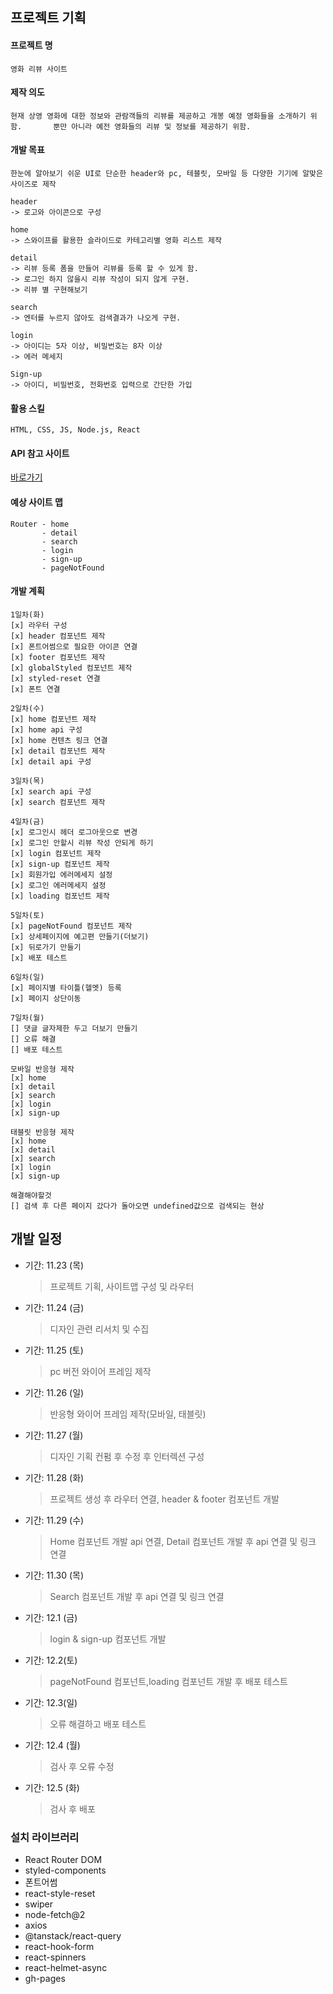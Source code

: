 ## 프로젝트 기획

#### 프로젝트 명

    영화 리뷰 사이트

#### 제작 의도

    현재 상영 영화에 대한 정보와 관람객들의 리뷰를 제공하고 개봉 예정 영화들을 소개하기 위함.       뿐만 아니라 예전 영화들의 리뷰 및 정보를 제공하기 위함.

#### 개발 목표

    한눈에 알아보기 쉬운 UI로 단순한 header와 pc, 테블릿, 모바일 등 다양한 기기에 알맞은 사이즈로 제작

    header
    -> 로고와 아이콘으로 구성

    home
    -> 스와이프를 활용한 슬라이드로 카테고리별 영화 리스트 제작

    detail
    -> 리뷰 등록 폼을 만들어 리뷰를 등록 할 수 있게 함.
    -> 로그인 하지 않을시 리뷰 작성이 되지 않게 구현.
    -> 리뷰 별 구현해보기

    search
    -> 엔터를 누르지 않아도 검색결과가 나오게 구현.

    login
    -> 아이디는 5자 이상, 비밀번호는 8자 이상
    -> 에러 메세지

    Sign-up
    -> 아이디, 비밀번호, 전화번호 입력으로 간단한 가입

#### 활용 스킬

    HTML, CSS, JS, Node.js, React

#### API 참고 사이트

[바로가기](https://developer.themoviedb.org/)

#### 예상 사이트 맵

    Router - home
           - detail
           - search
           - login
           - sign-up
           - pageNotFound

#### 개발 계획

    1일차(화)
    [x] 라우터 구성
    [x] header 컴포넌트 제작
    [x] 폰트어썸으로 필요한 아이콘 연결
    [x] footer 컴포넌트 제작
    [x] globalStyled 컴포넌트 제작
    [x] styled-reset 연결
    [x] 폰트 연결

    2일차(수)
    [x] home 컴포넌트 제작
    [x] home api 구성
    [x] home 컨텐츠 링크 연결
    [x] detail 컴포넌트 제작
    [x] detail api 구성

    3일차(목)
    [x] search api 구성
    [x] search 컴포넌트 제작

    4일차(금)
    [x] 로그인시 헤더 로그아웃으로 변경
    [x] 로그인 안할시 리뷰 작성 안되게 하기
    [x] login 컴포넌트 제작
    [x] sign-up 컴포넌트 제작
    [x] 회원가입 에러메세지 설정
    [x] 로그인 에러메세지 설정
    [x] loading 컴포넌트 제작

    5일차(토)
    [x] pageNotFound 컴포넌트 제작
    [x] 상세페이지에 예고편 만들기(더보기)
    [x] 뒤로가기 만들기
    [x] 배포 테스트

    6일차(일)
    [x] 페이지별 타이틀(헬멧) 등록
    [x] 페이지 상단이동

    7일차(월)
    [] 댓글 글자제한 두고 더보기 만들기
    [] 오류 해결
    [] 배포 테스트

    모바일 반응형 제작
    [x] home
    [x] detail
    [x] search
    [x] login
    [x] sign-up

    태블릿 반응형 제작
    [x] home
    [x] detail
    [x] search
    [x] login
    [x] sign-up

    해결해야할것
    [] 검색 후 다른 페이지 갔다가 돌아오면 undefined값으로 검색되는 현상

## 개발 일정

- 기간: 11.23 (목)

  > 프로젝트 기획, 사이트맵 구성 및 라우터

- 기간: 11.24 (금)

  > 디자인 관련 리서치 및 수집

- 기간: 11.25 (토)

  > pc 버전 와이어 프레임 제작

- 기간: 11.26 (일)

  > 반응형 와이어 프레임 제작(모바일, 태블릿)

- 기간: 11.27 (월)

  > 디자인 기획 컨펌 후 수정 후 인터렉션 구성

- 기간: 11.28 (화)

  > 프로젝트 생성 후 라우터 연결, header & footer 컴포넌트 개발

- 기간: 11.29 (수)

  > Home 컴포넌트 개발 api 연결, Detail 컴포넌트 개발 후 api 연결 및 링크 연결

- 기간: 11.30 (목)

  > Search 컴포넌트 개발 후 api 연결 및 링크 연결

- 기간: 12.1 (금)

  > login & sign-up 컴포넌트 개발

- 기간: 12.2(토)

  > pageNotFound 컴포넌트,loading 컴포넌트 개발 후 배포 테스트

- 기간: 12.3(일)

  > 오류 해결하고 배포 테스트

- 기간: 12.4 (월)

  > 검사 후 오류 수정

- 기간: 12.5 (화)

  > 검사 후 배포

### 설치 라이브러리

- React Router DOM
- styled-components
- 폰트어썸
- react-style-reset
- swiper
- node-fetch@2
- axios
- @tanstack/react-query
- react-hook-form
- react-spinners
- react-helmet-async
- gh-pages
